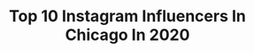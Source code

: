 ---
title: Top 10 Instagram Influencers In Chicago In 2020
description: >-
  Find top Instagram influencers in Chicago in 2020. Most popular hashtags: #painting #wip #solomonadufah.
platform: Instagram
hits: 3774
text_top: Identify the best Instagram profiles on inBeat.
text_bottom: inBeat holds 3774 Instagram influencers like this in Chicago, United States for you to contact.
profiles:
  - username: "solomonadufah"
    fullname: >-
      Solomon Adufah
    bio: >-
      🇬🇭/Chicago
    location: "United States"
    followers: 32461
    engagement: 196
    commentsToLikes: 0.043418
    id: ck6tsn5my5po80j71z7jd16go
    verified: true
    hashtags: "#solomonadufah, #painting, #chicago, #wip"
  - username: "annika.witte"
    fullname: >-
      annika
    bio: >-
      chicago
    location: "United States"
    followers: 2591
    engagement: 1829
    commentsToLikes: 0.037987
    id: ckap5ps0ocnd20i784jarbzrc
    verified: false
    hashtags: "#nature, #bored, #nostalgic"
  - username: "colehosman"
    fullname: >-
      Cole Hosman
    bio: >-
      Chicago
    location: "United States"
    followers: 11054
    engagement: 1392
    commentsToLikes: 0.027851
    id: ck9hcxezmnd0r0j78934d8u7k
    verified: false
    hashtags: ""
  - username: "chicago"
    fullname: >-
      Chicago, IL
    bio: >-
      📷 Tag us in your photos for a chance to be featured! 🌆 Pictures of Chicago
    location: "United States"
    followers: 676962
    engagement: 366
    commentsToLikes: 0.004497
    id: ck0tv19389hth0i19oivmgqja
    verified: true
    hashtags: ""
  - username: "louisdeguzman"
    fullname: >-
      Louis De Guzman
    bio: >-
      Chicago
    location: "United States"
    followers: 28903
    engagement: 515
    commentsToLikes: 0.022091
    id: ck0u6y2rc38l40i19flssl0l9
    verified: false
    hashtags: ""
  - username: "tadarrius.td"
    fullname: >-
      TD
    bio: >-
      chicago
    location: "United States"
    followers: 5928
    engagement: 383
    commentsToLikes: 0.046603
    id: ckf5sw885gcyx0j2329qv3rxq
    verified: false
    hashtags: "#nationaldogday"
  - username: "_wemmymo"
    fullname: >-
      WemmyMo.
    bio: >-
      Chicago.
    location: "United States"
    followers: 3913
    engagement: 1275
    commentsToLikes: 0.069102
    id: ck8sycq1mkg9y0j78gcwpk1n7
    verified: false
    hashtags: "#002, #beforethelockdown, #happynationalgirlfriendday, #outnow"
  - username: "jatuur"
    fullname: >-
      جبريل✨
    bio: >-
      chicago
    location: "United States"
    followers: 18391
    engagement: 2299
    commentsToLikes: 0.015364
    id: ckf5mvpkzvlzu0j23rzva1818
    verified: false
    hashtags: ""
  - username: "_ilovechicago"
    fullname: >-
      Chicago
    bio: >-
      CHICAGO 🌺☀️⚾️🌭🚖🍾🚲🎡🍕☔️❄️ No negativity ❌ Helping to share the beautiful windy city
    location: "United States"
    followers: 12557
    engagement: 589
    commentsToLikes: 0.014118
    id: ck8t4qj1x7po50j78ova1gv6n
    verified: false
    hashtags: "#repost, #tepost"
  - username: "mariagiannetos"
    fullname: >-
      maria giannetos
    bio: >-
      chicago
    location: "United States"
    followers: 10238
    engagement: 640
    commentsToLikes: 0.056968
    id: ck0w6cdo67wwq0i19fetta5l6
    verified: false
    hashtags: "#athomewitharitzia, #aritziastyleadvisor, #mejuri"
---